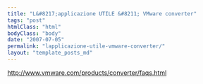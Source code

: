```yaml
---
title: "L&#8217;applicazione UTILE &#8211; VMware converter"
tags: "post"
htmlClass: "html"
bodyClass: "body"
date: "2007-07-05"
permalink: "lapplicazione-utile-vmware-converter/"
layout: "template_posts_md"
---
```

<p><a href="http://www.vmware.com/products/converter/faqs.html">http://www.vmware.com/products/converter/faqs.html</a></p>
